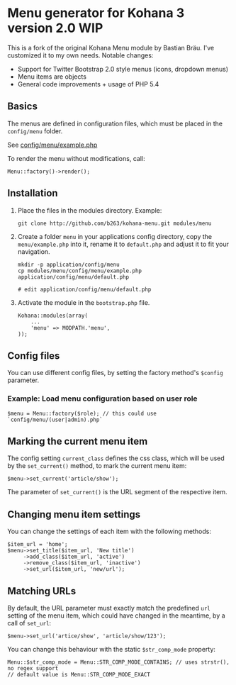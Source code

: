 # Menu generator for Kohana 3 version 2.0 WIP

This is a fork of the original Kohana Menu module by Bastian Bräu. I've customized it to my own needs. Notable changes:

* Support for Twitter Bootstrap 2.0 style menus (icons, dropdown menus)
* Menu items are objects
* General code improvements + usage of PHP 5.4

## Basics

The menus are defined in configuration files, which must be placed in the `config/menu` folder.

See [config/menu/example.php](http://github.com/b263/kohana-menu/blob/master/config/menu/example.php)

To render the menu without modifications, call:

	Menu::factory()->render();

## Installation

1.	Place the files in the modules directory. Example:

		git clone http://github.com/b263/kohana-menu.git modules/menu

2.	Create a folder `menu` in your applications config directory, copy the `menu/example.php` into it, rename it to `default.php` and adjust it to fit your navigation.

		mkdir -p application/config/menu
		cp modules/menu/config/menu/example.php application/config/menu/default.php

		# edit application/config/menu/default.php

3.	Activate the module in the `bootstrap.php` file.

		Kohana::modules(array(
			...
			'menu' => MODPATH.'menu',
		));

## Config files

You can use different config files, by setting the factory method's `$config` parameter.

### Example: Load menu configuration based on user role

	$menu = Menu::factory($role); // this could use `config/menu/(user|admin).php`

## Marking the current menu item

The config setting `current_class` defines the css class, which will be used by the `set_current()` method, to mark the current menu item:

	$menu->set_current('article/show');

The parameter of `set_current()` is the URL segment of the respective item.

## Changing menu item settings

You can change the settings of each item with the following methods:

	$item_url = 'home';
	$menu->set_title($item_url, 'New title')
		 ->add_class($item_url, 'active')
		 ->remove_class($item_url, 'inactive')
		 ->set_url($item_url, 'new/url');

## Matching URLs

By default, the URL parameter must exactly match the predefined `url` setting of the menu item, which could have changed in the meantime, by a call of `set_url`:

	$menu->set_url('artice/show', 'article/show/123');

You can change this behaviour with the static `$str_comp_mode` property:

	Menu::$str_comp_mode = Menu::STR_COMP_MODE_CONTAINS; // uses strstr(), no regex support
	// default value is Menu::STR_COMP_MODE_EXACT